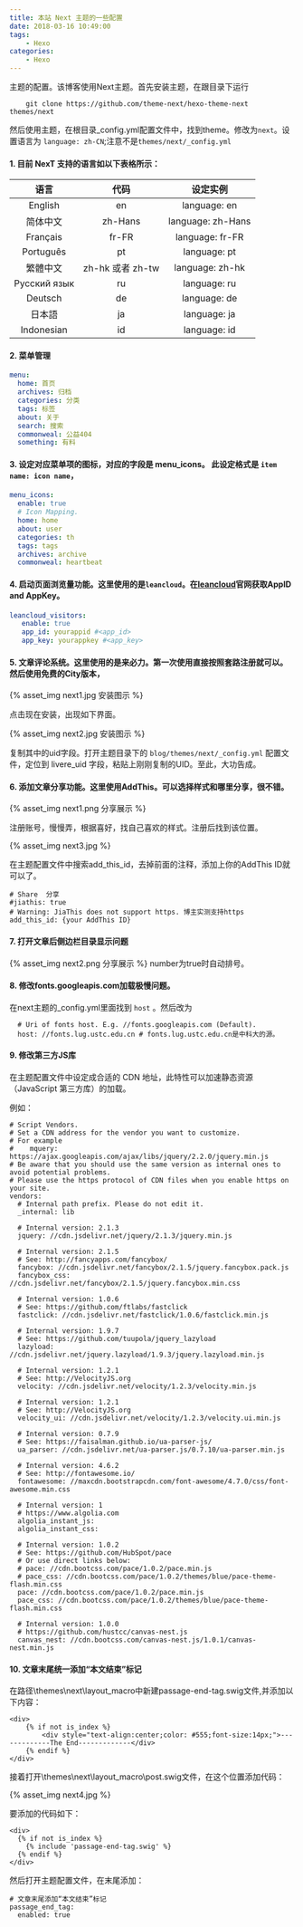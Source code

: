 ```yaml
---
title: 本站 Next 主题的一些配置
date: 2018-03-16 10:49:00
tags:
    - Hexo
categories:
    - Hexo
---
```

主题的配置。该博客使用Next主题。首先安装主题，在跟目录下运行
    
```text
    git clone https://github.com/theme-next/hexo-theme-next themes/next
```

   然后使用主题，在根目录_config.yml配置文件中，找到theme。修改为`next`。设置语言为 `language: zh-CN`;注意不是`themes/next/_config.yml`


#### 1. 目前 NexT 支持的语言如以下表格所示：

|语言|代码|设定实例|
|:-----:|:-----:|:-----:|
|English|en|language: en|
|简体中文|zh-Hans|language: zh-Hans|
|Français|fr-FR|language: fr-FR|
|Português|pt|language: pt|
|繁體中文	|zh-hk 或者 zh-tw	|language: zh-hk|
|Русский язык|ru|language: ru|
|Deutsch|de|language: de|
|日本語|ja|language: ja|
|Indonesian|id|language: id|

#### 2. 菜单管理
```yaml
menu:
  home: 首页
  archives: 归档
  categories: 分类
  tags: 标签
  about: 关于
  search: 搜索
  commonweal: 公益404
  something: 有料
```
    
#### 3. 设定对应菜单项的图标，对应的字段是 menu_icons。 此设定格式是 `item name: icon name`，    
```yaml
menu_icons:
  enable: true
  # Icon Mapping.
  home: home
  about: user
  categories: th
  tags: tags
  archives: archive
  commonweal: heartbeat
```
#### 4. 启动页面浏览量功能。这里使用的是`leancloud`。在[leancloud](https://leancloud.cn)官网获取AppID and AppKey。
```yaml
leancloud_visitors:
   enable: true
   app_id: yourappid #<app_id>
   app_key: yourappkey #<app_key>
```
#### 5. 文章评论系统。这里使用的是来必力。第一次使用直接按照套路注册就可以。然后使用免费的City版本，
  {% asset_img next1.jpg 安装图示 %}
  
  点击现在安装，出现如下界面。
  
  {% asset_img next2.jpg 安装图示 %}
  
  复制其中的uid字段。打开主题目录下的 `blog/themes/next/_config.yml` 配置文件，定位到 livere_uid 字段，粘贴上刚刚复制的UID。至此，大功告成。
  
#### 6. 添加文章分享功能。这里使用AddThis。可以选择样式和哪里分享，很不错。
  
  {% asset_img next1.png 分享展示 %}
  
  注册账号，慢慢弄，根据喜好，找自己喜欢的样式。注册后找到该位置。
  
  {% asset_img next3.jpg %}

  在主题配置文件中搜索add_this_id，去掉前面的注释，添加上你的AddThis ID就可以了。
  
  ```properties
  # Share  分享
  #jiathis: true
  # Warning: JiaThis does not support https. 博主实测支持https
  add_this_id: {your AddThis ID}
  ```
#### 7. 打开文章后侧边栏目录显示问题
  {% asset_img next2.png 分享展示 %}
  number为true时自动排号。
#### 8. 修改fonts.googleapis.com加载极慢问题。

  在next主题的_config.yml里面找到 `host` 。然后改为
  ```properties
    # Uri of fonts host. E.g. //fonts.googleapis.com (Default).
    host: //fonts.lug.ustc.edu.cn # fonts.lug.ustc.edu.cn是中科大的源。
  ```
  
#### 9. 修改第三方JS库

  在主题配置文件中设定成合适的 CDN 地址，此特性可以加速静态资源（JavaScript 第三方库）的加载。
  
  例如：
  ```properties
  # Script Vendors.
  # Set a CDN address for the vendor you want to customize.
  # For example
  #    mquery: https://ajax.googleapis.com/ajax/libs/jquery/2.2.0/jquery.min.js
  # Be aware that you should use the same version as internal ones to avoid potential problems.
  # Please use the https protocol of CDN files when you enable https on your site.
  vendors:
    # Internal path prefix. Please do not edit it.
    _internal: lib
    
    # Internal version: 2.1.3
    jquery: //cdn.jsdelivr.net/jquery/2.1.3/jquery.min.js
    
    # Internal version: 2.1.5
    # See: http://fancyapps.com/fancybox/
    fancybox: //cdn.jsdelivr.net/fancybox/2.1.5/jquery.fancybox.pack.js
    fancybox_css: //cdn.jsdelivr.net/fancybox/2.1.5/jquery.fancybox.min.css
    
    # Internal version: 1.0.6
    # See: https://github.com/ftlabs/fastclick
    fastclick: //cdn.jsdelivr.net/fastclick/1.0.6/fastclick.min.js
    
    # Internal version: 1.9.7
    # See: https://github.com/tuupola/jquery_lazyload
    lazyload: //cdn.jsdelivr.net/jquery.lazyload/1.9.3/jquery.lazyload.min.js
    
    # Internal version: 1.2.1
    # See: http://VelocityJS.org
    velocity: //cdn.jsdelivr.net/velocity/1.2.3/velocity.min.js
    
    # Internal version: 1.2.1
    # See: http://VelocityJS.org
    velocity_ui: //cdn.jsdelivr.net/velocity/1.2.3/velocity.ui.min.js
    
    # Internal version: 0.7.9
    # See: https://faisalman.github.io/ua-parser-js/
    ua_parser: //cdn.jsdelivr.net/ua-parser.js/0.7.10/ua-parser.min.js
    
    # Internal version: 4.6.2
    # See: http://fontawesome.io/
    fontawesome: //maxcdn.bootstrapcdn.com/font-awesome/4.7.0/css/font-awesome.min.css
    
    # Internal version: 1
    # https://www.algolia.com
    algolia_instant_js:
    algolia_instant_css:
    
    # Internal version: 1.0.2
    # See: https://github.com/HubSpot/pace
    # Or use direct links below:
    # pace: //cdn.bootcss.com/pace/1.0.2/pace.min.js
    # pace_css: //cdn.bootcss.com/pace/1.0.2/themes/blue/pace-theme-flash.min.css
    pace: //cdn.bootcss.com/pace/1.0.2/pace.min.js
    pace_css: //cdn.bootcss.com/pace/1.0.2/themes/blue/pace-theme-flash.min.css
    
    # Internal version: 1.0.0
    # https://github.com/hustcc/canvas-nest.js
    canvas_nest: //cdn.bootcss.com/canvas-nest.js/1.0.1/canvas-nest.min.js
  ```
  
#### 10. 文章末尾统一添加“本文结束”标记

  在路径\themes\next\layout\_macro中新建passage-end-tag.swig文件,并添加以下内容：
  
  ```text
  <div>
      {% if not is_index %}
          <div style="text-align:center;color: #555;font-size:14px;">-------------The End-------------</div>
      {% endif %}
  </div>
  ```
  
  接着打开\themes\next\layout\_macro\post.swig文件，在这个位置添加代码：
  
  {% asset_img next4.jpg %}
  
  要添加的代码如下：
  
  ```text
  <div>
    {% if not is_index %}
      {% include 'passage-end-tag.swig' %}
    {% endif %}
  </div>
  ```
  
  然后打开主题配置文件，在末尾添加：
  
  ```text
  # 文章末尾添加“本文结束”标记
  passage_end_tag:
    enabled: true
  ```
